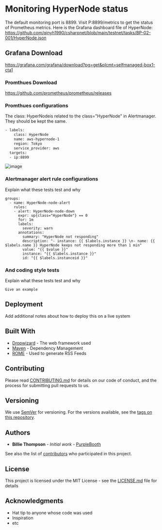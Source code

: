 # Monitoring HyperNode status

The default monitoring port is 8899. Visit P:8899/metrics to get the status of Prometheus metrics.
Here is the Grafana dashboard file of HyperNode:
https://github.com/qinyh1990/csharpnet/blob/main/testnet/tasks/BP-02-001/HyperNode.json
## Grafana Download

https://grafana.com/grafana/download?pg=get&plcmt=selfmanaged-box1-cta1

### Promthues Download

https://github.com/prometheus/prometheus/releases



### Promthues configurations

The class: HyperNodeis related to the class="HyperNode" in Alertmanager. They should be kept the same. 

```bash
- labels:
    class: HyperNode
    name: aws-hypernode-1
    region: Tokyo
    service_provider: aws
  targets:
  - ip:8899
```

![image](https://user-images.githubusercontent.com/45475895/175547944-b9bf44f2-818d-4908-91b0-37d2e3af1c06.png)


### Alertmanager alert rule configurations

Explain what these tests test and why

```
groups:
  - name: HyperNode-node-alert
    rules:
    - alert: HyperNode-node-down
      expr: up{class="HyperNode"} == 0
      for: 1m
      labels:
        severity: warn
      annotations: 
        summary: "HyperNode not responding"  
        description: "- instance: {{ $labels.instance }} \n- name: {{ $labels.name }} HyperNode keeps not responding more than 1 min" 
        value: "{{ $value }}"
        instance: "{{ $labels.instance }}"
        id: "{{ $labels.instanceid }}"
```

### And coding style tests

Explain what these tests test and why

```
Give an example
```

## Deployment

Add additional notes about how to deploy this on a live system

## Built With

* [Dropwizard](http://www.dropwizard.io/1.0.2/docs/) - The web framework used
* [Maven](https://maven.apache.org/) - Dependency Management
* [ROME](https://rometools.github.io/rome/) - Used to generate RSS Feeds

## Contributing

Please read [CONTRIBUTING.md](https://gist.github.com/PurpleBooth/b24679402957c63ec426) for details on our code of conduct, and the process for submitting pull requests to us.

## Versioning

We use [SemVer](http://semver.org/) for versioning. For the versions available, see the [tags on this repository](https://github.com/your/project/tags). 

## Authors

* **Billie Thompson** - *Initial work* - [PurpleBooth](https://github.com/PurpleBooth)

See also the list of [contributors](https://github.com/your/project/contributors) who participated in this project.

## License

This project is licensed under the MIT License - see the [LICENSE.md](LICENSE.md) file for details

## Acknowledgments

* Hat tip to anyone whose code was used
* Inspiration
* etc
